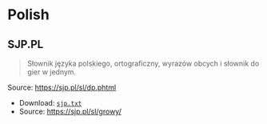 # Polish

## SJP.PL

> Słownik języka polskiego, ortograficzny, wyrazów obcych i słownik do gier w jednym.

Source: https://sjp.pl/sl/dp.phtml

- Download: [`sjp.txt`](sjp.txt)
- Source: https://sjp.pl/sl/growy/
